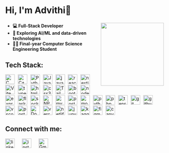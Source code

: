 # Hi, I'm Advithi👋
###

<img align="right" height="200" src="https://octodex.github.com/images/securitocat.png"  />

###
<ul>
  <li><strong>💻 Full-Stack Developer</strong></li>
  <li><strong>🤖 Exploring AI/ML and data-driven technologies</strong></li>
  <li><strong>👩‍🎓 Final-year Computer Science Engineering Student</strong></li>
</ul>

## Tech Stack:
<div align="left">
  <img src="https://skillicons.dev/icons?i=c" width="30" alt="C">
  <img width="2" />
  <img src="https://skillicons.dev/icons?i=cpp" width="30" alt="C++">
  <img width="2" />
  <img src="https://skillicons.dev/icons?i=py" width="30" alt="Python">
  <img width="2" />
  <img src="https://skillicons.dev/icons?i=java" width="30" alt="Java">
  <img width="2" />
  <img src="https://cdn.jsdelivr.net/gh/devicons/devicon/icons/javascript/javascript-original.svg" width="30" alt="javascript logo"  />
  <img width="2" />
  <img src="https://cdn.jsdelivr.net/gh/devicons/devicon/icons/react/react-original.svg" width="30" alt="react logo"  />
  <img width="2" />
  <img src="https://cdn.jsdelivr.net/gh/devicons/devicon/icons/nextjs/nextjs-original.svg" width="30" alt="nextjs logo"  />
  <img width="2" />
  <img src="https://skillicons.dev/icons?i=vite" width="30" alt="Vite">
  <img width="2" />
  <img src="https://cdn.jsdelivr.net/gh/devicons/devicon/icons/typescript/typescript-original.svg" width="30" alt="typescript logo"  />
  <img width="2" />
  <img src="https://cdn.jsdelivr.net/gh/devicons/devicon/icons/html5/html5-original.svg" width="30" alt="html5 logo"  />
  <img width="2" />
  <img src="https://cdn.jsdelivr.net/gh/devicons/devicon/icons/css3/css3-original.svg" width="30" alt="css3 logo"  />
  <img width="2" />
  <img src="https://skillicons.dev/icons?i=tailwind" width="30" alt="Tailwind CSS">
  <img width="2" />
  <img src="https://cdn.jsdelivr.net/gh/devicons/devicon/icons/bootstrap/bootstrap-original.svg" width="30" alt="bootstrap logo"  />
  <img width="2" />
  <img src="https://cdn.jsdelivr.net/gh/devicons/devicon/icons/nodejs/nodejs-original.svg" width="30" alt="nodejs logo"  />
  <img width="2" />
  <img src="https://skillicons.dev/icons?i=express" width="30" alt="express logo"  />
  <img width="2" />
  <img src="https://skillicons.dev/icons?i=flask" width="30" alt="flask logo"  />
  <img width="2" />
  <img src="https://cdn.jsdelivr.net/gh/devicons/devicon/icons/socketio/socketio-original.svg" width="30" alt="socketio logo"  />
  <img width="2" />
  <img src="https://skillicons.dev/icons?i=npm" width="30" alt="NPM">
  <img width="2" />
  <img src="https://cdn.simpleicons.org/mysql/4479A1" width="30" alt="mysql logo"  />
  <img width="2" />
  <img src="https://cdn.simpleicons.org/postgresql/4169E1" width="30" alt="postgresql logo"  />
  <img width="2" />
  <img src="https://cdn.simpleicons.org/mongodb/47A248" width="30" alt="mongodb logo"  />
  <img width="2" />
  <img src="https://cdn.jsdelivr.net/gh/devicons/devicon/icons/python/python-original.svg" width="30" alt="python logo"  />
  <img width="2" />
  <img src="https://cdn.simpleicons.org/php/777BB4" width="30" alt="php logo"  />
  <img width="2" />
  <img src="https://cdn.jsdelivr.net/gh/devicons/devicon/icons/tensorflow/tensorflow-original.svg" width="30" alt="tensorflow logo"  />
  <img width="2" />
  <img src="https://cdn.simpleicons.org/git/F05032" width="30" alt="git logo"  />
  <img width="2" />
  <img src="https://skillicons.dev/icons?i=github" width="30" alt="github logo"  />
  <img width="2" />
  <img src="https://cdn.jsdelivr.net/gh/devicons/devicon/icons/vscode/vscode-original.svg" width="30" alt="vscode logo"  />
  <img width="2" />
  <img src="https://cdn.simpleicons.org/postman/FF6C37" width="30" alt="postman logo"  />
  <img width="2" />
  <img src="https://skillicons.dev/icons?i=docker" width="30" alt="Docker">
  <img width="2" />
  <img src="https://skillicons.dev/icons?i=vercel" width="30" alt="vercel logo"  />
  <img width="2" />
  <img src="https://cdn.simpleicons.org/netlify/00C7B7" width="30" alt="netlify logo"  />
  <img width="2" />
  <img src="https://cdn.simpleicons.org/jupyter/F37626" width="30" alt="jupyter logo"  />
  <img width="2" />
  <img src="https://cdn.simpleicons.org/kaggle/20BEFF" width="30" alt="kaggle logo"  />
  <img width="2" />
  <img src="https://cdn.jsdelivr.net/gh/devicons/devicon/icons/figma/figma-original.svg" width="30" alt="figma logo"  />
  <img width="2" />
  <img src="https://cdn.simpleicons.org/canva/00C4CC" width="30" alt="canva logo"  />
</div>


## Connect with me:
<div align="left">
  <a href="https://www.linkedin.com/in/advithi-alva" target="_blank" rel="noreferrer"><img src="https://cdn.jsdelivr.net/gh/devicons/devicon/icons/linkedin/linkedin-original.svg" width="30" alt="linkedin logo"/></a>
  <img width="15" />
  <a href="https://www.instagram.com/advithialva" target="_blank" rel="noreferrer"><img src="https://skillicons.dev/icons?i=instagram" width="30" alt="instagram logo" /></a>
  <img width="15" />
  <a href="mailto:advithialva@gmail.com" target="_blank" rel="noreferrer"><img src="https://skillicons.dev/icons?i=gmail" alt="Gmail" width="30" /></a>
</div>
